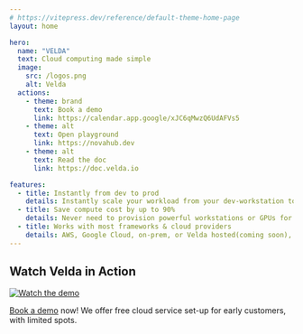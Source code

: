 ```yaml
---
# https://vitepress.dev/reference/default-theme-home-page
layout: home

hero:
  name: "VELDA"
  text: Cloud computing made simple
  image:
    src: /logos.png
    alt: Velda
  actions:
    - theme: brand
      text: Book a demo
      link: https://calendar.app.google/xJC6qMwzQ6UdAFVs5
    - theme: alt
      text: Open playground
      link: https://novahub.dev
    - theme: alt
      text: Read the doc
      link: https://doc.velda.io

features:
  - title: Instantly from dev to prod
    details: Instantly scale your workload from your dev-workstation to the compute cluster. All you need is to prefix your commandline with vrun, we will work on the rest.
  - title: Save compute cost by up to 90%
    details: Never need to provision powerful workstations or GPUs for every developers. Velda help you allocate the right compute resources for every workload.
  - title: Works with most frameworks & cloud providers
    details: AWS, Google Cloud, on-prem, or Velda hosted(coming soon), the choice is yours. Plus, there's almost no restriction on what library / tool you use.
---
```


## Watch Velda in Action

[![Watch the demo](https://img.youtube.com/vi/fr58LREZ6vQ/0.jpg)](https://youtu.be/fr58LREZ6vQ)

[Book a demo](https://calendar.app.google/xJC6qMwzQ6UdAFVs5) now! We offer free cloud service set-up for early customers, with limited spots.
